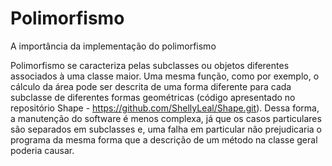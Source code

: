 # Polimorfismo
A importância da implementação do polimorfismo

Polimorfismo se caracteriza pelas subclasses ou objetos diferentes associados à uma classe maior. Uma mesma função, como por exemplo, o cálculo da área pode ser descrita de uma forma diferente para cada subclasse de diferentes formas geométricas (código apresentado no repositório Shape - https://github.com/ShellyLeal/Shape.git).
Dessa forma, a manutenção do software é menos complexa, já que os casos particulares são separados em subclasses e, uma falha em particular não prejudicaria o programa da mesma forma que a descrição de um método na classe geral poderia causar.

